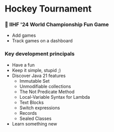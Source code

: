 # Hockey Tournament

### :ice_hockey: IIHF '24 World Championship Fun Game

* Add games
* Track games on a dashboard

### Key development principals

* Have a fun
* Keep it simple, stupid ;)
* Discover Java 21 features
    * Immutable Set
    * Unmodifiable collections
    * The Not Predicate Method
    * Local-Variable Syntax for Lambda
    * Text Blocks
    * Switch expressions
    * Records
    * Sealed Classes
* Learn something new